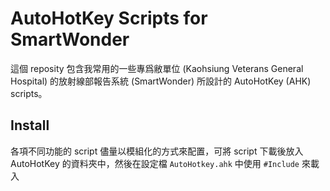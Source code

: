 ﻿AutoHotKey Scripts for SmartWonder
===============

這個 reposity 包含我常用的一些專爲敝單位 (Kaohsiung Veterans General Hospital) 的放射線部報告系統 (SmartWonder) 所設計的 AutoHotKey (AHK) scripts。

## Install

各項不同功能的 script 儘量以模組化的方式來配置，可將 script 下載後放入 AutoHotKey 的資料夾中，然後在設定檔 `AutoHotkey.ahk` 中使用 `#Include` 來載入
